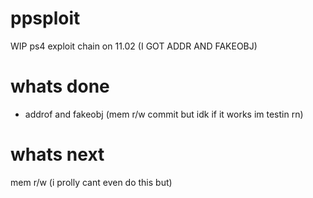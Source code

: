 # ppsploit
WIP ps4 exploit chain on 11.02 (I GOT ADDR AND FAKEOBJ)
# whats done
- addrof and fakeobj (mem r/w commit but idk if it works im testin rn)
# whats next
mem r/w (i prolly cant even do this but)
